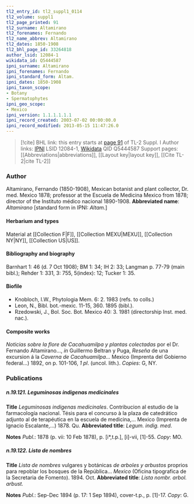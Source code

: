 ```yaml
---
tl2_entry_id: tl2_suppl1_0114
tl2_volume: suppl1
tl2_page_printed: 91
tl2_surname: Altamirano
tl2_forenames: Fernando
tl2_name_abbrev: Altamirano
tl2_dates: 1850-1908
tl2_bhl_page_id: 33264818
author_lsid: 12084-1
wikidata_id: Q5444587
ipni_surname: Altamirano
ipni_forenames: Fernando
ipni_standard_form: Altam.
ipni_dates: 1850-1908
ipni_taxon_scope: 
- Botany
- Spermatophytes
ipni_geo_scope: 
- Mexico
ipni_version: 1.1.1.1.1.1
ipni_record_created: 2003-07-02 00:00:00.0
ipni_record_modified: 2013-05-15 11:47:26.0
---
```


> [!cite] BHL link: this entry starts at [page 91](https://www.biodiversitylibrary.org/page/33264818) of TL-2 Suppl. I
> Author links: [IPNI](https://www.ipni.org/a/12084-1) LSID 12084-1, [Wikidata](https://www.wikidata.org/wiki/Q5444587) QID Q5444587
> Support pages: [[Abbreviations|abbreviations]], [[Layout key|layout key]], [[Cite TL-2|cite TL-2]]

### Author

Altamirano, Fernando (1850-1908), Mexican botanist and plant collector, Dr. med. Mexico 1878; professor at the Escuela de Medicina Mexico from 1878; director of the Instituto médico nacional 1890-1908. 
**Abbreviated name**: *Altamirano* \[standard form in IPNI: *Altam.*\]

#### Herbarium and types

Material at [[Collection F|F]], [[Collection MEXU|MEXU]], [[Collection NY|NY]], [[Collection US|US]].

#### Bibliography and biography

Barnhart 1: 46 (d. 7 Oct 1908); BM 1: 34; IH 2: 33; Langman p. 77-79 (main bibl.); Rehder 1: 331, 3: 755, 5(index): 12; Tucker 1: 35.

#### Biofile

- Knobloch, I.W., Phytologia Mem. 6: 2. 1983 (refs. to colls.)
- Leon, N., Bibl. bot.-mexic. 11-15, 360. 1895 (bibl.).
- Rzedowski, J., Bol. Soc. Bot. Mexico 40: 3. 1981 (directorship Inst. med. nac.).

#### Composite works

*Noticias sobre la flore de Cacahuamilpa y plantas colectadas* por el Dr. Fernando Altamirano..., *in* Guillermo Beltran y Puga, *Reseña* de una excursion á la *Caverna de Cacahuamilpa*... Mexico (Imprenta del Gobierno federal...) 1892, on p. 101-106, *1 pl*. (uncol. lith.). *Copies*: G, NY.

### Publications

##### n.19.121. Leguminosas indigenas medicinales

**Title**
*Leguminosas indigenas medicinales*. Contribucion al estudio de la farmacología nacional. Tésis para el concurso à la plaza de catedrático adjunto al de terapéutica en la escuela de medicina,... Mexico (Imprenta de Ignacio Escalante,...) 1878. Qu.
**Abbreviated title**: *Legum. indig. med.*

**Notes**
*Publ*.: 1878 (p. vii: 10 Feb 1878), p. \[i\*,t.p.\], \[i\]-vii, \[1\]-55. *Copy*: MO.

##### n.19.122. Lista de nombres

**Title**
*Lista de nombres* vulgares y botánicas *de arboles y arbustos* proprios para repoblar los bosques de la República... *Mexico* (Oficina tipografica de la Secretaria de Fomento). 1894. Oct.
**Abbreviated title**: *Lista nombr. arbol. arbust.*

**Notes**
*Publ*.: Sep-Dec 1894 (p. 17: 1 Sep 1894), cover-t.p., p. \[1\]-17. *Copy*: G.


